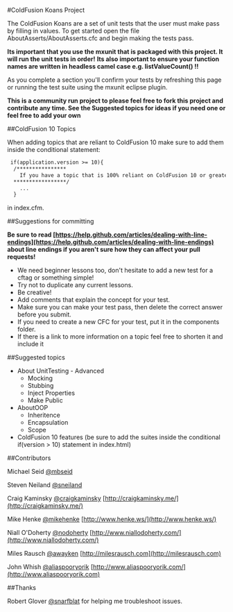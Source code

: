#ColdFusion Koans Project

The ColdFusion Koans are a set of unit tests that the user must make pass by filling in values. To get started 
open the file AboutAsserts/AboutAsserts.cfc and begin making the tests pass.

**Its important that you use the mxunit that is packaged with this project.   It will run the unit tests in order!**
**Its also important to ensure your function names are written in headless camel case e.g. listValueCount() !!**

As you complete a section you'll confirm your tests by refreshing this page or running the test suite using the mxunit eclipse plugin.

**This is a community run project to please feel free to fork this project and contribute any time.  See the Suggested topics for ideas if you need one or feel free to add your own**

##ColdFusion 10 Topics

When adding topics that are reliant to ColdFusion 10 make sure to add them inside the conditional statement:

```cfm
 if(application.version >= 10){
  /****************
    If you have a topic that is 100% reliant on ColdFusion 10 or greater add them here
  *****************/
    ...
  } 
```
in index.cfm.

##Suggestions for committing

**Be sure to read [https://help.github.com/articles/dealing-with-line-endings](https://help.github.com/articles/dealing-with-line-endings) about line endings if you aren't sure how they can affect your pull requests!**
* We need beginner lessons too, don't hesitate to add a new test for a cftag or something simple!
* Try not to duplicate any current lessons.
* Be creative!
* Add comments that explain the concept for your test.
* Make sure you can make your test pass, then delete the correct answer before you submit.
* If you need to create a new CFC for your test, put it in the components folder. 
* If there is a link to more information on a topic feel free to shorten it and include it

##Suggested topics

* About UnitTesting - Advanced
  * Mocking
  * Stubbing
  * Inject Properties
  * Make Public
* AboutOOP
  * Inheritence
  * Encapsulation
  * Scope
* ColdFusion 10 features (be sure to add the suites inside the conditional if(version > 10) statement in index.html)

##Contributors

Michael Seid [@mbseid](http://twitter.com/#!/mbseid)

Steven Neiland [@sneiland](http://twitter.com/#!/sneiland)

Craig Kaminsky [@craigkaminsky](http://twitter.com/#!/craigkaminsky) [http://craigkaminsky.me/](http://craigkaminsky.me/)

Mike Henke [@mikehenke](http://twitter.com/#!/mikehenke) [http://www.henke.ws/](http://www.henke.ws/)

Niall O'Doherty [@nodoherty](http://twitter.com/#!/nodoherty) [http://www.niallodoherty.com/](http://www.niallodoherty.com/)

Miles Rausch [@awayken](https://twitter.com/awayken) [http://milesrausch.com](http://milesrausch.com)

John Whish [@aliaspooryorik](https://twitter.com/aliaspooryorik) [http://www.aliaspooryorik.com/](http://www.aliaspooryorik.com)

##Thanks

Robert Glover [@snarfblat](http://twitter.com/#!/snarfblat) for helping me troubleshoot issues.
